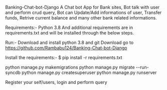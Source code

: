 Banking-Chat-bot-Django
A Chat bot App for Bank sites, Bot talk with user and perform crud query, Bot can Update/Add informations of user, Transfer funds,
Retrive current balance and many other bank related informations.

Requirements:-
Python 3.8 And additional requirements are in requirements.txt and will be installed through the below steps.

Run:-
Download and install python 3.8 and git Download go to https://github.com/Rambabu124/Banking-Chat-bot-Django

Install the requirements:- $ pip install -r requirements.txt

python manage.py makemigrations
python manage.py migrate --run-syncdb python manage.py createsuperuser
python manage.py runserver

Register your self/users, login and perform query
